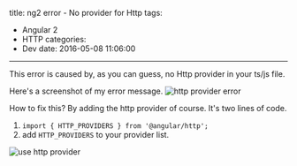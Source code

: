 title: ng2 error - No provider for Http
tags:
  - Angular 2
  - HTTP
categories:
  - Dev
date: 2016-05-08 11:06:00
---


This error is caused by, as you can guess, no Http provider in your ts/js file.

Here's a screenshot of my error message.
![http provider error](/images/http-error.png)

How to fix this? By adding the http provider of course. It's two lines of code.

1. `import { HTTP_PROVIDERS } from '@angular/http';`
2. add `HTTP_PROVIDERS` to your provider list.

![use http provider](/images/fix-http.png)
